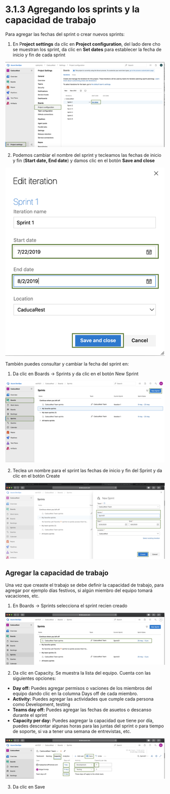# 3.1.3 Agregando los sprints y la capacidad de trabajo

Para agregar las fechas del sprint o crear nuevos sprints:

1. En P**roject settings** da clic en **Project configuration**, del lado dere cho se muestran los sprint, da clic en **Set dates** para establecer la fecha de inicio y fin de cada sprint

![](../../.gitbook/assets/image%20%28323%29.png)

2. Podemos cambiar el nombre del sprint y tecleamos las fechas de inicio y fin \(**Start date, End date**\)  y damos clic en el botón **Save and close**

![](../../.gitbook/assets/image%20%28289%29.png)

También puedes consultar y cambiar la fecha del sprint en:

1. Da clic en Boards -&gt; Sprints y da clic en el botón New Sprint

![](../../.gitbook/assets/image%20%28448%29.png)

2. Teclea un nombre para el sprint las fechas de inicio y fin del Sprint y da clic en el botón Create

![](../../.gitbook/assets/image%20%28442%29.png)

## Agregar la capacidad de trabajo

Una vez que creaste el trabajo se debe definir la capacidad de trabajo, para agregar por ejemplo días festivos, si algún miembro del equipo tomará vacaciones, etc.

1. En Boards -&gt; Sprints selecciona el sprint recien creado

![](../../.gitbook/assets/image%20%28440%29.png)

2. Da clic en Capacity. Se muestra la lista del equipo. Cuenta con las siguientes opciones:

* **Day off:** Puedes agregar permisos o vaciones de los miembros del equipo dando clic en la columna Days off de cada miembro.
* **Activity:** Puedes agregar las actividades que cumple cada persona como Development, testing
* **Teams day off:** Puedes agregar las fechas de asuetos o descanso durante el sprint
* **Capacity per day:** Puedes aagregar la capacidad que tiene por día, puedes descontar algunas horas para las juntas del sprint o para tiempo de soporte, si va a tener una semana de entrevistas, etc.

![](../../.gitbook/assets/image%20%28447%29.png)

3. Da clic en Save

